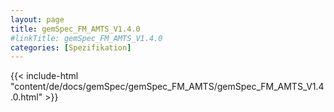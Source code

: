 ```yaml
---
layout: page
title: gemSpec_FM_AMTS_V1.4.0
#linkTitle: gemSpec_FM_AMTS_V1.4.0
categories: [Spezifikation]
---
```

{{< include-html "content/de/docs/gemSpec/gemSpec_FM_AMTS/gemSpec_FM_AMTS_V1.4.0.html" >}}